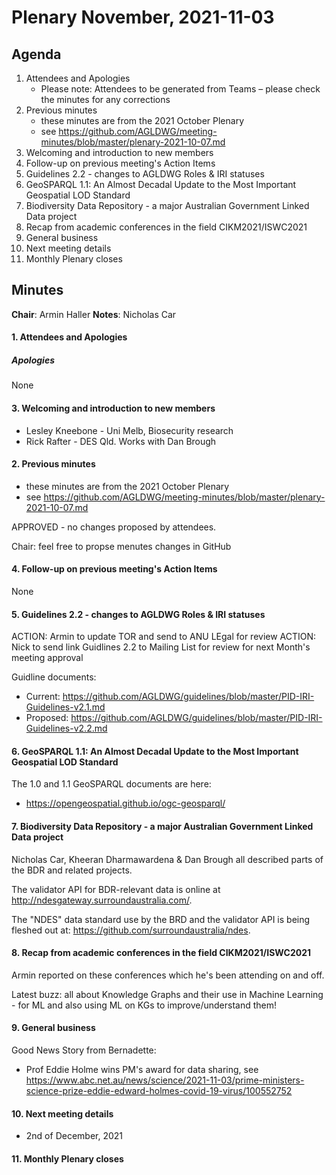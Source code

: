 # Plenary November, 2021-11-03

## Agenda

1. Attendees and Apologies
    * Please note: Attendees to be generated from Teams – please check the minutes for any corrections
2. Previous minutes
    * these minutes are from the 2021 October Plenary
    * see https://github.com/AGLDWG/meeting-minutes/blob/master/plenary-2021-10-07.md
3. Welcoming and introduction to new members
4. Follow-up on previous meeting's Action Items
5. Guidelines 2.2 - changes to AGLDWG Roles & IRI statuses
6. GeoSPARQL 1.1: An Almost Decadal Update to the Most Important Geospatial LOD Standard
7. Biodiversity Data Repository - a major Australian Government Linked Data project
8. Recap from academic conferences in the field CIKM2021/ISWC2021
9. General business 
10. Next meeting details
11. Monthly Plenary closes

## Minutes

**Chair**: Armin Haller
**Notes**: Nicholas Car  

#### 1. Attendees and Apologies
##### Apologies

None

#### 3. Welcoming and introduction to new members

* Lesley Kneebone - Uni Melb, Biosecurity research  
* Rick Rafter - DES Qld. Works with Dan Brough  
    
#### 2. Previous minutes

* these minutes are from the 2021 October Plenary
* see https://github.com/AGLDWG/meeting-minutes/blob/master/plenary-2021-10-07.md

APPROVED - no changes proposed by attendees.

Chair: feel free to propse menutes changes in GitHub

#### 4. Follow-up on previous meeting's Action Items

None

#### 5. Guidelines 2.2 - changes to AGLDWG Roles & IRI statuses

ACTION: Armin to update TOR and send to ANU LEgal for review
ACTION: Nick to send link Guidlines 2.2 to Mailing List for review for next Month's meeting approval

Guidline documents:  
* Current: https://github.com/AGLDWG/guidelines/blob/master/PID-IRI-Guidelines-v2.1.md 
* Proposed: https://github.com/AGLDWG/guidelines/blob/master/PID-IRI-Guidelines-v2.2.md

#### 6. GeoSPARQL 1.1: An Almost Decadal Update to the Most Important Geospatial LOD Standard

The 1.0 and 1.1 GeoSPARQL documents are here:

* https://opengeospatial.github.io/ogc-geosparql/

#### 7. Biodiversity Data Repository - a major Australian Government Linked Data project

Nicholas Car, Kheeran Dharmawardena & Dan Brough all described parts of the BDR and related projects.

The validator API for BDR-relevant data is online at http://ndesgateway.surroundaustralia.com/.

The "NDES" data standard use by the BRD and the validator API is being fleshed out at: https://github.com/surroundaustralia/ndes.

#### 8. Recap from academic conferences in the field CIKM2021/ISWC2021

Armin reported on these conferences which he's been attending on and off. 

Latest buzz: all about Knowledge Graphs and their use in Machine Learning - for ML and also using ML on KGs to improve/understand them!

#### 9. General business 

Good News Story from Bernadette: 

* Prof Eddie Holme wins PM's award for data sharing, see https://www.abc.net.au/news/science/2021-11-03/prime-ministers-science-prize-eddie-edward-holmes-covid-19-virus/100552752

#### 10. Next meeting details

* 2nd of December, 2021

#### 11. Monthly Plenary closes
